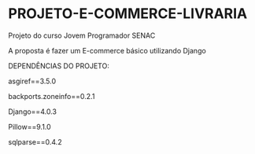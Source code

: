 # PROJETO-E-COMMERCE-LIVRARIA

Projeto do curso Jovem Programador SENAC

A proposta é fazer um E-commerce básico utilizando Django

DEPENDÊNCIAS DO PROJETO:

asgiref==3.5.0

backports.zoneinfo==0.2.1

Django==4.0.3

Pillow==9.1.0

sqlparse==0.4.2
